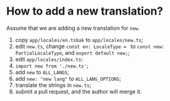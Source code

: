 # How to add a new translation?

Assume that we are adding a new translation for `new`.

1. copy `app/locales/en.tsbak` to `app/locales/new.ts`;
2. edit `new.ts`, change `const en: LocaleType = ` to `const new: PartialLocaleType`, and `export default new;`;
3. edit `app/locales/index.ts`:
4. `import new from './new.ts'`;
5. add `new` to `ALL_LANGS`;
6. add `new: "new lang"` to `ALL_LANG_OPTIONS`;
7. translate the strings in `new.ts`;
8. submit a pull request, and the author will merge it.
